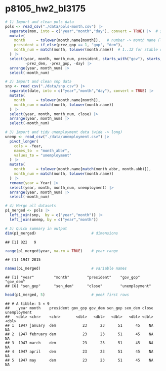 p8105_hw2_bl3175
================

``` r
# 1) Import and clean pols data
pols <- read_csv("./data/pols-month.csv") |>
  separate(mon, into = c("year","month","day"), convert = TRUE) |>  # split YYYY-MM-DD
  mutate(
    month     = tolower(month.name[month]),   # number -> month name (lowercase)
    president = if_else(prez_gop == 1, "gop", "dem"),
    month_num = match(month, tolower(month.name))  # 1..12 for stable sorting
  ) |>
  select(year, month, month_num, president, starts_with("gov"), starts_with("sen"),
         -prez_dem, -prez_gop, -day) |>
  arrange(year, month_num) |>
  select(-month_num)

# 2) Import and clean snp data
snp <- read_csv("./data/snp.csv") |>
  separate(date, into = c("year","month","day"), convert = TRUE) |>
  mutate(
    month     = tolower(month.name[month]),
    month_num = match(month, tolower(month.name))
  ) |>
  select(year, month, month_num, close) |>
  arrange(year, month_num) |>
  select(-month_num)

# 3) Import and tidy unemployment data (wide -> long)
unemp <- read_csv("./data/unemployment.csv") |>
  pivot_longer(
    cols = -Year,
    names_to  = "month_abbr",
    values_to = "unemployment"
  ) |>
  mutate(
    month     = tolower(month.name[match(month_abbr, month.abb)]),
    month_num = match(month, tolower(month.name))
  ) |>
  rename(year = Year) |>   
  select(year, month, month_num, unemployment) |>
  arrange(year, month_num) |>
  select(-month_num)

# 4) Merge all datasets
p1_merged <- pols |>
  left_join(snp,  by = c("year","month")) |>
  left_join(unemp, by = c("year","month"))

# 5) Quick summary in output
dim(p1_merged)                         # dimensions
```

    ## [1] 822   9

``` r
range(p1_merged$year, na.rm = TRUE)    # year range
```

    ## [1] 1947 2015

``` r
names(p1_merged)                       # variable names
```

    ## [1] "year"         "month"        "president"    "gov_gop"      "gov_dem"     
    ## [6] "sen_gop"      "sen_dem"      "close"        "unemployment"

``` r
head(p1_merged, 5)                     # peek first rows
```

    ## # A tibble: 5 × 9
    ##    year month    president gov_gop gov_dem sen_gop sen_dem close unemployment
    ##   <dbl> <chr>    <chr>       <dbl>   <dbl>   <dbl>   <dbl> <dbl>        <dbl>
    ## 1  1947 january  dem            23      23      51      45    NA           NA
    ## 2  1947 february dem            23      23      51      45    NA           NA
    ## 3  1947 march    dem            23      23      51      45    NA           NA
    ## 4  1947 april    dem            23      23      51      45    NA           NA
    ## 5  1947 may      dem            23      23      51      45    NA           NA
